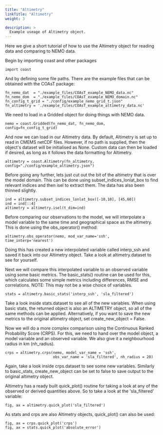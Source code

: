```yaml
---
title: "Altimetry"
linkTitle: "Altimetry"
weight: 3

description: >
  Example useage of Altimetry object.
---
```


Here we give a short tutorial of how to use the Altimetry object for reading data and
comparing to NEMO data.

Begin by importing coast and other packages
```
import coast
```

And by defining some file paths. There are the example files that can be obtained with
the COAsT package:
```
fn_nemo_dat  = "./example_files/COAsT_example_NEMO_data.nc"
fn_nemo_dom  = "./example_files/COAsT_example_NEMO_domain.nc"
fn_config_t_grid = "./config/example_nemo_grid_t.json"
fn_altimetry = './example_files/COAsT_example_altimetry_data.nc'
```

We need to load in a Gridded object for doing things with NEMO data.
```
nemo = coast.Gridded(fn_nemo_dat, fn_nemo_dom, config=fn_config_t_grid)
```

And now we can load in our Altimetry data. By default, Altimetry is set up
to read in CMEMS netCDF files. However, if no path is supplied, then the
object's dataset will be initialised as None. Custom data can then be loaded
if desired, as long as it follows the data formatting for Altimetry.
```
altimetry = coast.Altimetry(fn_altimetry, config="./config/example_altimetry.json")
```

Before going any further, lets just cut out the bit of the altimetry that
is over the model domain. This can be done using subset_indices_lonlat_box
to find relevant indices and then isel to extract them. The data has also
been thinned slightly.
```
ind = altimetry.subset_indices_lonlat_box([-10,10], [45,60])
ind = ind[::4]
altimetry = altimetry.isel(t_dim=ind)
```

Before comparing our observations to the model, we will interpolate a model
variable to the same time and geographical space as the altimetry. This is
done using the obs_operator() method:
```
altimetry.obs_operator(nemo, mod_var_name='ssh', time_interp='nearest')
```

Doing this has created a new interpolated variable called interp_ssh and
saved it back into our Altimetry object. Take a look at altimetry.dataset
to see for yourself.

Next we will compare this interpolated variable to an observed variable
using some basic metrics. The basic_stats() routine can be used for this,
which calculates some simple metrics including differences, RMSE and
correlations. NOTE: This may not be a wise choice of variables.
```
stats = altimetry.basic_stats('interp_ssh', 'sla_filtered')
```

Take a look inside stats.dataset to see all of the new variables. When using
basic stats, the returned object is also an ALTIMETRY object, so all of the
same methods can be applied. Alternatively, if you want to save the new
metrics to the original altimetry object, set create_new_object = False.

Now we will do a more complex comparison using the Continuous Ranked
Probability Score (CRPS). For this, we need to hand over the model object,
a model variable and an observed variable. We also give it a neighbourhood
radius in km (nh_radius).
```
crps = altimetry.crps(nemo, model_var_name = 'ssh',
                      obs_var_name = 'sla_filtered', nh_radius = 20)
```

Again, take a look inside crps.dataset to see some new variables. Similarly
to basic_stats, create_new_object can be set to false to save output to
the original altimetry object.

Altimetry has a ready built quick_plot() routine for taking a look at any
of the observed or derived quantities above. So to take a look at the
'sla_filtered' variable:
```
fig, ax = altimetry.quick_plot('sla_filtered')
```

As stats and crps are also Altimetry objects, quick_plot() can also be used:
```
fig, ax = crps.quick_plot('crps')
fig, ax = stats.quick_plot('absolute_error')
```
